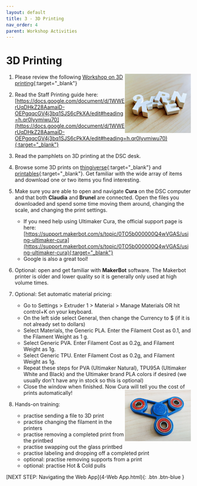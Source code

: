 ```yaml
---
layout: default
title: 3 - 3D Printing
nav_order: 4
parent: Workshop Activities
---
```

# 3D Printing
<img src="images/3-3Dkeychain.jpg" style="float:right;width:180px;" alt="keychain">

1. Please review the following [Workshop on 3D printing](https://uviclibraries.github.io/3d-design-print/){:target="_blank"} 

2. Read the Staff Printing guide here: [https://docs.google.com/document/d/1WWErUqDHkZ28AamaiD-OEPgqqcGV4j3bq1SJS6cPkXA/edit#heading=h.qr0lyvmiwu70](https://docs.google.com/document/d/1WWErUqDHkZ28AamaiD-OEPgqqcGV4j3bq1SJS6cPkXA/edit#heading=h.qr0lyvmiwu70){:target="_blank"} 

3. Read the pamphlets on 3D printing at the DSC desk.



4. Browse some 3D prints on [thingiverse](https://www.thingiverse.com/){:target="_blank"}  and [printables](https://www.printables.com/model){:target="_blank"}.  Get familiar with the wide array of items and download one or two items you find interesting.

5. Make sure you are able to open and navigate **Cura** on the DSC computer and that both **Claudia** and **Brunel** are connected. Open the files you downloaded and spend some time moving them around, changing the scale, and changing the print settings.
    - If you need help using Ultimaker Cura, the official support page is here: [https://support.makerbot.com/s/topic/0TO5b000000Q4wVGAS/using-ultimaker-cura](https://support.makerbot.com/s/topic/0TO5b000000Q4wVGAS/using-ultimaker-cura){:target="_blank"} 
    - Google is also a great tool!

6. Optional: open and get familiar with **MakerBot** software. The Makerbot printer is older and lower quality so it is generally only used at high volume times.

7. Optional: Set automatic material pricing: 
    - Go to Settings > Extruder 1 > Material > Manage Materials OR hit control+K on your keyboard.
    - On the left side select General, then change the Currency to $ (if it is not already set to dollars)
    - Select Materials, the Generic PLA.  Enter the Filament Cost as 0.1, and the Filament Weight as 1 g.
    - Select Generic PVA.  Enter Filament Cost as 0.2g, and Filament Weight as 1g.
    - Select Generic TPU.  Enter Filament Cost as 0.2g, and Filament Weight as 1g.
    - Repeat these steps for PVA (Ultimaker Natural), TPU95A (Ultimaker White and Black) and the Ultimaker brand PLA colors if desired (we usually don't have any in stock so this is optional)
    - Close the window when finished.  Now Cura will tell you the cost of prints automatically!
        <img src="images/3-fidgetspinner.jpg" style="float:right;width:180px;" alt="fidget spinner">

8. Hands-on training: 
    - practise sending a file to 3D print
    - practise changing the filament in the printers
    - practise removing a completed print from the printbed
    - practise swapping out the glass printbed
    - practise labeling and dropping off a completed print
    - optional: practise removing supports from a print
    - optional: practise Hot & Cold pulls


[NEXT STEP: Navigating the Web App](4-Web App.html){: .btn .btn-blue }
